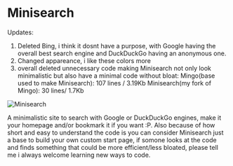 # Minisearch

Updates:

  1. Deleted Bing, i think it dosnt have a purpose, with Google
  having the overall best search engine and DuckDuckGo having an anonymous one.
  2. Changed appareance, i like these colors more      
  3. overall deleted unnecessary code making Minisearch not only look       
  minimalistic but also have a minimal code without bloat:                                 Mingo(base used to make Minisearch):      107 lines / 3.19Kb                             Minisearch(my fork of Mingo):             30 lines/ 1.7Kb
            
![Minisearch](https://panfu28.neocities.org/Mini.png)

A minimalistic site to search with Google or DuckDuckGo engines, make it your homepage and/or bookmark it if you want :P.
Also because of how short and easy to understand the code is you can consider Minisearch just a base to build your own custom start page, if somone looks at the code and finds something that could be more efficient/less bloated, please tell me i always welcome learning new ways to code.
